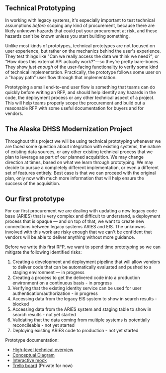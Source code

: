## Technical Prototyping
In working with legacy systems, it's especially important to test technical assumptions *before* scoping any kind of procurement, because there are likely unknown hazards that could put your procurement at risk, and these hazards can't be known unless you start building something. 

Unlike most kinds of prototypes, technical prototypes are not focused on user experience, but rather on the mechanics behind the user's experience. They test things like "Can we really access the data we think we need?", or "How does this external API actually work?"—so they’re pretty bare-bones. They show *just enough* of the user-facing functionality to verify some kind of technical implementation. Practically, the prototype follows some user on a "happy path" user flow through that implementation.

Prototyping a small end-to-end user flow is something that teams can do quickly before writing an RFP, and should help identify any hazards in the code, the deployment process or any other technical aspect of a project. This will help teams properly scope the procurement and build out a reasonable RFP with some useful documentation for buyers and for vendors. 

## The Alaska DHSS Modernization Project
Throughout this project we will be using technical prototyping whenever we are faced some question about integration with existing systems, the nature of existing data sources, or any other existing technical process that we plan to leverage as part of our planned acquisition. We may change direction at times, based on what we learn through prototyping. We may decide to pursue a completely different implementation, or even a different set of features entirely. Best case is that we can proceed with the original plan, only now with much more information that will help ensure the success of the acquisition.

## Our first prototype
For our first procurement we are dealing with updating a new legacy code base (ARIES) that is very complex and difficult to understand, a deployment process that is opaque — and on top of that, we want to create new connections between legacy systems ARIES and EIS. The unknowns involved with this work are risky enough that we can't be confident that vendors will be able to deliver anything without more guidance.

Before we write this first RFP, we want to spend time prototyping so we can mitigate the following identified risks:

1. Creating a development and deployment pipeline that will allow vendors to deliver code that can be automatically evaluated and pushed to a staging environment — in progress
2. Creating a process to get the delivered code into a production environment on a continuous basis - in progress
3. Verifying that the existing identity service can be used for user authentication/authorization - in progress
4. Accessing data from the legacy EIS system to show in search results - blocked
5. Accessing data from the ARIES system and staging table to show in search results - not yet started
6. Validating that the data coming from multiple systems is potentially reconcileable - not yet started
7. Deploying existing ARIES code to production - not yet started

Prototype documentation:
* [High-level technical overview](https://github.com/18F/acq-alaska-dhss-modernization/blob/master/assets/search-prototype-high-level-technical-overview.pdf) 
* [Conceptual Diagram](https://app.mural.ly/t/gsa6/m/gsa6/1489619780239/view/4116522087)
* [Interactive mock](http://gsa.invisionapp.com/share/QDAZYEJPZ)
* [Trello board](https://trello.com/b/qiQq7T53/acq-ak-prototype-1) (Private for now)

